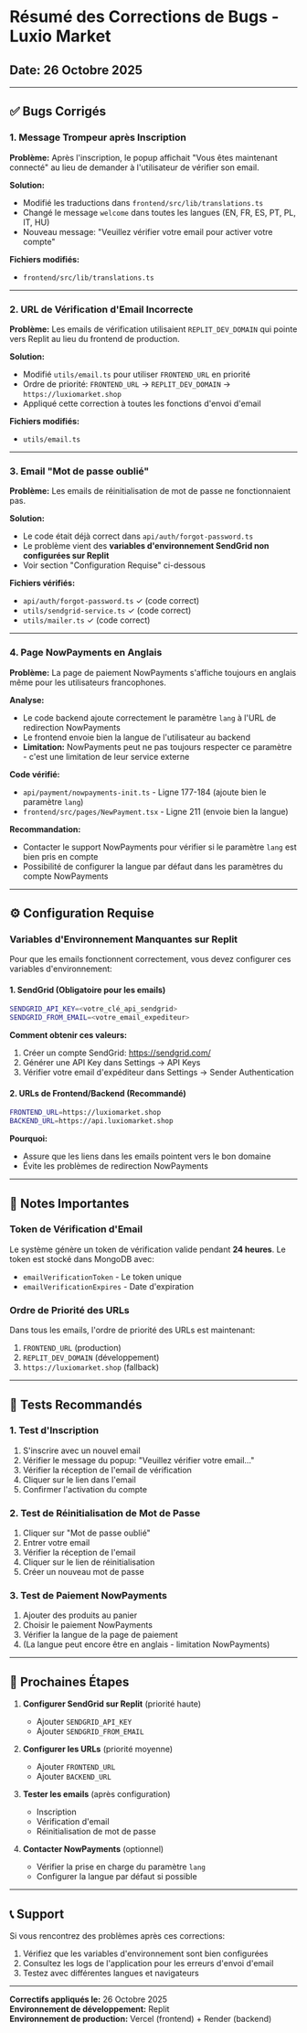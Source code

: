 # Résumé des Corrections de Bugs - Luxio Market

## Date: 26 Octobre 2025

---

## ✅ Bugs Corrigés

### 1. **Message Trompeur après Inscription**

**Problème:** Après l'inscription, le popup affichait "Vous êtes maintenant connecté" au lieu de demander à l'utilisateur de vérifier son email.

**Solution:** 
- Modifié les traductions dans `frontend/src/lib/translations.ts`
- Changé le message `welcome` dans toutes les langues (EN, FR, ES, PT, PL, IT, HU)
- Nouveau message: "Veuillez vérifier votre email pour activer votre compte"

**Fichiers modifiés:**
- `frontend/src/lib/translations.ts`

---

### 2. **URL de Vérification d'Email Incorrecte**

**Problème:** Les emails de vérification utilisaient `REPLIT_DEV_DOMAIN` qui pointe vers Replit au lieu du frontend de production.

**Solution:**
- Modifié `utils/email.ts` pour utiliser `FRONTEND_URL` en priorité
- Ordre de priorité: `FRONTEND_URL` → `REPLIT_DEV_DOMAIN` → `https://luxiomarket.shop`
- Appliqué cette correction à toutes les fonctions d'envoi d'email

**Fichiers modifiés:**
- `utils/email.ts`

---

### 3. **Email "Mot de passe oublié"**

**Problème:** Les emails de réinitialisation de mot de passe ne fonctionnaient pas.

**Solution:**
- Le code était déjà correct dans `api/auth/forgot-password.ts`
- Le problème vient des **variables d'environnement SendGrid non configurées sur Replit**
- Voir section "Configuration Requise" ci-dessous

**Fichiers vérifiés:**
- `api/auth/forgot-password.ts` ✓ (code correct)
- `utils/sendgrid-service.ts` ✓ (code correct)
- `utils/mailer.ts` ✓ (code correct)

---

### 4. **Page NowPayments en Anglais**

**Problème:** La page de paiement NowPayments s'affiche toujours en anglais même pour les utilisateurs francophones.

**Analyse:**
- Le code backend ajoute correctement le paramètre `lang` à l'URL de redirection NowPayments
- Le frontend envoie bien la langue de l'utilisateur au backend
- **Limitation:** NowPayments peut ne pas toujours respecter ce paramètre - c'est une limitation de leur service externe

**Code vérifié:**
- `api/payment/nowpayments-init.ts` - Ligne 177-184 (ajoute bien le paramètre `lang`)
- `frontend/src/pages/NewPayment.tsx` - Ligne 211 (envoie bien la langue)

**Recommandation:**
- Contacter le support NowPayments pour vérifier si le paramètre `lang` est bien pris en compte
- Possibilité de configurer la langue par défaut dans les paramètres du compte NowPayments

---

## ⚙️ Configuration Requise

### Variables d'Environnement Manquantes sur Replit

Pour que les emails fonctionnent correctement, vous devez configurer ces variables d'environnement:

#### **1. SendGrid (Obligatoire pour les emails)**
```bash
SENDGRID_API_KEY=<votre_clé_api_sendgrid>
SENDGRID_FROM_EMAIL=<votre_email_expediteur>
```

**Comment obtenir ces valeurs:**
1. Créer un compte SendGrid: https://sendgrid.com/
2. Générer une API Key dans Settings → API Keys
3. Vérifier votre email d'expéditeur dans Settings → Sender Authentication

#### **2. URLs de Frontend/Backend (Recommandé)**
```bash
FRONTEND_URL=https://luxiomarket.shop
BACKEND_URL=https://api.luxiomarket.shop
```

**Pourquoi:**
- Assure que les liens dans les emails pointent vers le bon domaine
- Évite les problèmes de redirection NowPayments

---

## 📝 Notes Importantes

### Token de Vérification d'Email

Le système génère un token de vérification valide pendant **24 heures**. Le token est stocké dans MongoDB avec:
- `emailVerificationToken` - Le token unique
- `emailVerificationExpires` - Date d'expiration

### Ordre de Priorité des URLs

Dans tous les emails, l'ordre de priorité des URLs est maintenant:
1. `FRONTEND_URL` (production)
2. `REPLIT_DEV_DOMAIN` (développement)
3. `https://luxiomarket.shop` (fallback)

---

## 🧪 Tests Recommandés

### 1. Test d'Inscription
1. S'inscrire avec un nouvel email
2. Vérifier le message du popup: "Veuillez vérifier votre email..."
3. Vérifier la réception de l'email de vérification
4. Cliquer sur le lien dans l'email
5. Confirmer l'activation du compte

### 2. Test de Réinitialisation de Mot de Passe
1. Cliquer sur "Mot de passe oublié"
2. Entrer votre email
3. Vérifier la réception de l'email
4. Cliquer sur le lien de réinitialisation
5. Créer un nouveau mot de passe

### 3. Test de Paiement NowPayments
1. Ajouter des produits au panier
2. Choisir le paiement NowPayments
3. Vérifier la langue de la page de paiement
4. (La langue peut encore être en anglais - limitation NowPayments)

---

## 🔧 Prochaines Étapes

1. **Configurer SendGrid sur Replit** (priorité haute)
   - Ajouter `SENDGRID_API_KEY`
   - Ajouter `SENDGRID_FROM_EMAIL`

2. **Configurer les URLs** (priorité moyenne)
   - Ajouter `FRONTEND_URL`
   - Ajouter `BACKEND_URL`

3. **Tester les emails** (après configuration)
   - Inscription
   - Vérification d'email
   - Réinitialisation de mot de passe

4. **Contacter NowPayments** (optionnel)
   - Vérifier la prise en charge du paramètre `lang`
   - Configurer la langue par défaut si possible

---

## 📞 Support

Si vous rencontrez des problèmes après ces corrections:
1. Vérifiez que les variables d'environnement sont bien configurées
2. Consultez les logs de l'application pour les erreurs d'envoi d'email
3. Testez avec différentes langues et navigateurs

---

**Correctifs appliqués le:** 26 Octobre 2025  
**Environnement de développement:** Replit  
**Environnement de production:** Vercel (frontend) + Render (backend)
